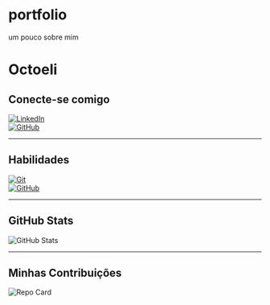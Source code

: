# portfolio
um pouco sobre mim
# Octoeli

## Conecte-se comigo

[![LinkedIn](https://img.shields.io/badge/LinkedIn-0077B5?style=for-the-badge&logo=linkedin&logoColor=white)](https://www.linkedin.com/in/patrick-ryan-de-oliveira-6b8b8123b)  
[![GitHub](https://img.shields.io/badge/GitHub-000000?style=for-the-badge&logo=github&logoColor=0077B5)](https://github.com/patrickryam)

---

## Habilidades

[![Git](https://img.shields.io/badge/Git-F05032?style=for-the-badge&logo=git&logoColor=white)](https://git-scm.com/)  
[![GitHub](https://img.shields.io/badge/GitHub-181717?style=for-the-badge&logo=github&logoColor=white)](https://docs.github.com/)

---

## GitHub Stats

![GitHub Stats](https://github-readme-stats.vercel.app/api?username=octoeli&theme=transparent&bg_color=000000&border_color=FF0000&show_icons=true&icon_color=FF0000&title_color=FF0000&text_color=FFFFFF&hide_title=true)

---

## Minhas Contribuições

![Repo Card](https://github-readme-stats.vercel.app/api/pin/?username=octoeli&repo=dio-lab-open-source&theme=transparent&bg_color=000000&border_color=FF0000&icon_color=FF0000&title_color=FF0000&text_color=FFFFFF)
